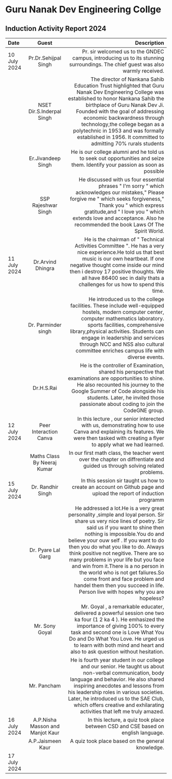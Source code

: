 # Guru Nanak Dev Engineering Collge 
## Induction Activity Report 2024
| Date | Guest | Description |
| :------------------- | :----------: | ----------: |
| 10 July 2024        | Pr.Dr.Sehijpal Singh  | Pr. sir welcomed us to the GNDEC campus, introducing us to its stunning surroundings. The chief guest was also warmly received. |
|         | NSET Dir.S.Inderpal Singh | The director of Nankana Sahib Education Trust highlighted that Guru Nanak Dev Engineering College was established to honor Nankana Sahib the birthplace of Guru Nanak Dev Ji. Founded with the goal of addressing economic backwardness through technology,the college began as a polytechnic in 1953 and was formally established in 1956. It committed to admitting 70% rurals students   |
|            | Er.Jivandeep Singh   | He is our college alumni and he told us to seek out opportunities and seize them. Identify your passion as soon as possible  |
|    | SSP Rajeshwar Singh | He discussed with us four essential phrases " I'm sorry " which acknowledges our mistakes," Please forgive me " which seeks forgiveness," Thank you " which express gratitude,and " I love you " which extends love and acceptance. Also he recommended the book Laws Of The Spirit World.|
| 11 July 2024 | Dr.Arvind Dhingra  | He is the chairman of " Technical Activities Committee ". He has a very nice experience.He told us that best music is our own heartbeat. If one negative thought come inside our mind then i destroy 17 positive thoughts. We all have 86400 sec in daily thats a challenges for us how to spend this time.    |
|              | Dr. Parminder singh     | He introduced us to the college facilities. These include well-equipped hostels, modern computer center, computer mathematics laboratory. sports facilities, comprehensive library,physical activities. Students can engage in leadership and services through NCC and NSS also cultural committee enriches campus life with diverse events.       |
|             | Dr.H.S.Rai     | He is the controller of Examination, shared his perspective that examinations are opportunities to shine. He also recounted his journey to the Google Summer of Code alongside his students. Later, he invited those passionate about coding to join the CodeGNE group.    |
| 12 July 2024   | Peer Interaction Canva     | In this lecture , our senior interected with us, demonstrating how to use Canva and explaining its features. We were then tasked with creating a flyer to apply what we had learned. |
|             | Maths Class By Neeraj Kumar | In our first math class, the teacher went over the chapter on diffrentiate and guided us through solving related problems.   | 
|  15 July 2024  | Dr. Randhir Singh | In this session sir taught us how to create an account on Github page and upload the report of induction programm |
|             |  Dr. Pyare Lal Garg | He addressed a lot.He is a very great personality ,simple and loyal person. Sir share us very nice lines of poetry. Sir said us if you want to shine then nothing is impossible.You do and believe your ouw self . If you want to do then you do what you like to do. Always think positive not negitive. There are so many problems in your life but you face and win from it.There is a no person in the world who is not get faliures.So come front and face problem and handel them then you succeed in life. Person live with hopes why you are hopeless? |
|             |  Mr. Sony Goyal | Mr. Goyal , a remarkable educater, delivered a powerful session one two ka four (1 2 ka 4 ). He emhasized the importance of giving 100% to every task and second one is Love What You Do and Do What You Love. He urged us to learn with both mind and heart and also to ask question without hesitation. |  
|             | Mr. Pancham  |  He is fourth year student in our college and our senior. He taught us about non-verbal communication, body language and behavior. He also shared inspiring anecdotes and lessons from his leadership roles in various societies. Later, he introduced us to the SAE Club, which offers creative and exhilarating activities that left me truly amazed. | 
| 16 July 2024 | A.P.Nisha Masson and Manjot Kaur | In this lecture, a quiz took place between CSD and CSE based on english language. |
|              | A.P.Jaismeen Kaur | A quiz took place based on the general knowledge. | 
| 17 July 2024 |                 |                                     |
